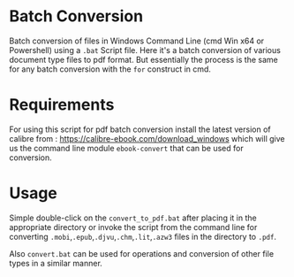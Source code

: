 # Batch Conversion
Batch conversion of files in Windows Command Line (cmd Win x64 or Powershell) using a `.bat` Script file. Here it's a batch conversion of various document type files to pdf format. But essentially the process is the same for any batch conversion with the `for` construct in cmd.

# Requirements 
For using this script for pdf batch conversion install the latest version of calibre from : https://calibre-ebook.com/download_windows which will give us the command line module `ebook-convert` that can be used for conversion.

# Usage 
Simple double-click on the `convert_to_pdf.bat` after placing it in the appropriate directory or invoke the script from the command line for converting `.mobi`,`.epub`,`.djvu`,`.chm`,`.lit`,`.azw3` files in the directory to `.pdf`.

Also `convert.bat` can be used for operations and conversion of other file types in a similar manner.

